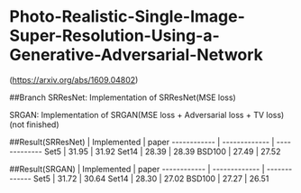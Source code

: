 # Photo-Realistic-Single-Image-Super-Resolution-Using-a-Generative-Adversarial-Network
(https://arxiv.org/abs/1609.04802)

##Branch
SRResNet: Implementation of SRResNet(MSE loss)

SRGAN: Implementation of SRGAN(MSE loss + Adversarial loss + TV loss) (not finished)

##Result(SRResNet)
 | Implemented | paper
------------ | ------------- | -------------
Set5 | 31.95 | 31.92
Set14 | 28.39 | 28.39
BSD100 | 27.49 | 27.52

##Result(SRGAN)
 | Implemented | paper
------------ | ------------- | -------------
Set5 | 31.72 | 30.64
Set14 | 28.30 | 27.02
BSD100 | 27.27 | 26.51

